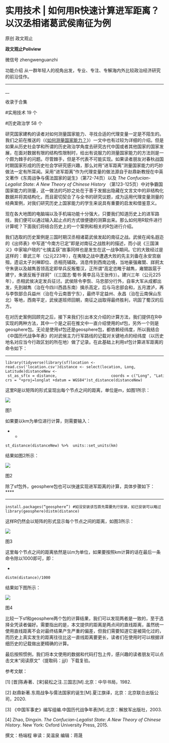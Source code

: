 

#  实用技术 | 如何用R快速计算进军距离？以汉丞相诸葛武侯南征为例

原创 政文观止 

**政文观止Poliview** 

微信号 zhengwenguanzhi

功能介绍 从一群年轻人的视角出发，专业、专注、专解海内外比较政治经济研究的前沿佳作。

____

__

收录于合集

#实用技术 19 个

#历史政治学 58 个

研究国家建构的读者对如何测量国家能力、寻找合适的代理变量一定是不陌生的。我们之前在推送的（《[如何测量国家能力？](http://mp.weixin.qq.com/s?__biz=MzI5ODY0MTQ1OA==&mid=2247489485&idx=1&sn=72cc0c938a0ba41c26aec76ee2b28a88&chksm=eca3e690dbd46f860f6ccd34857dd8756ee95e609329a8a2c31a400fb864de74a73b1287afef&scene=21#wechat_redirect)》）一文中也有过较为详细的介绍。但是如果从历史社会学和所谓的历史政治学角度去研究古代中国或者其他国家的国家发展，在面对数据有限的结构性限制时，给出有说服力的测量国家能力的方法则是一个颇为棘手的问题。尽管棘手，但是不代表不可能实现。如果读者朋友对春秋战国时期国家形成的历史社会学研究感兴趣，那么对用“进军距离”测量国家能力的巧妙做法一定有所耳闻。采用“进军距离”作为代理变量的做法源自于赵鼎新教授在中英文著作《东周战争与儒法国家的诞生》（第72-74页）以及
_The Confucian-Legalist State: A New Theory of Chinese History_
（第123-125页）中对争霸国国家能力的测量，这一做法的巧妙之处在于善于发掘出隐藏在文言文中的非结构化数据并将其结构化，而且密切契合了与全书的研究议题，成为运用代理变量测量的经典案例，对我们研究历史上国家能力的学生来说具有重要的启发和借鉴意义。

  

现在各大地图的电脑端以及手机端功能十分强大，只要我们知道历史上的进军路线，我们便可以通过输入起止点的方式很便捷的测算出来。那么如何用R软件进行计算呢？下面我们将结合历史上的一个案例和相关的R包进行介绍。

我们选取的历史案例是三国时期汉丞相诸葛武侯发起的南征之战。武侯在闻名遐迩的《出师表》中写道“今南方已定”即是对南征之战胜利的描述，而小说《三国演义》中家喻户晓的“七擒孟获”故事同样也是发生在这一战争期间。它的大致经过是这样的：章武三年（公元223年），在夷陵之战中遭遇大败的先主刘备在永安宫崩殂，遗诏太子刘禅即位、丞相亮辅政。消息传到西南边境，当地豪强雍闓、牂牁太守朱褒以及越雋首领高定即举兵反叛蜀汉，正所谓“高定恣睢于越雋，雍闓跋扈于建宁，朱褒反叛于牂牁”（《三国志·蜀书·黄李吕马王张传》）。建兴三年（公元225年），丞相武侯决定发兵征讨。武侯除令李恢、马忠部分行外，自率大军从成都出发，先到越雋（治在今四川西昌东南）擒杀高定，后与马忠部会和，五月渡泸，再与李恢部合兵益州（治在今云南晋宁东），最终平定益州、永昌（治在云南保山东北）等地，西南平定，武侯遂班师回朝，南征之战取得最终胜利，巩固了蜀汉的后方。

  

在对历史案例回顾完之后，接下来我们引出本文介绍的计算方法，我们提供在R中实现的两种方法，其中一个是之前在推文中一直介绍使用的sf包，另外一个则是geosphere包。无论是使用sf包还是geosphere包，都依赖经纬度，所以我结合《中国历代战争年表》的对武侯主力行军路线的记载对关键地点的经纬度（以历史地名对应当今行政区划的所在地）做了记录。在此基础上利用sf包计算进军距离的命令如下：

  *   *   *   *   *   *   *   * 

    
    
    library(tidyverse)library(sf)location <- read.csv('location.csv')distance <- select(location, Long, Latitude)distanceNew <- st_as_sf(x = distance,                        coords = c("Long", "Latitude"),                        crs = "+proj=longlat +datum = WGS84")st_distance(distanceNew)

这里R是以矩阵的形式呈现出每个节点之间的距离，单位是m，如图1所示：  

![](images/112/2.png)

图1

  

如果要以km为单位进行计算，则需要输入：  

  *   * 

    
    
    st_distance(distanceNew) %>%  units::set_units(km)

结果如图2所示：

![](images/112/3.png)

图2  

  

除了sf包外，geosphere包也可以快速实现进军距离的计算，具体步骤如下： ****

  *   *   * 

    
    
    install.packages(“geosphere”) #如没安装该包首先需要先行安装，如已安装可以略过 library(geosphere)distm(distance)

这样R仍然会以矩阵的形式显示每个节点之间的距离，如图3所示：

![](images/112/4.png)

图3

  

这里每个节点之间的距离依然是以m为单位，如果要按照km计算的话在最后一条命令除以1000即可，即：

  * 

    
    
    distm(distance)/1000

  

结果如下图所示：

![](images/112/5.png)

图4

  

比较一下sf和geosphere两个包的计算结果，我们可以发现两者是一致的，至于选择全凭读者偏好。需要指出的是，本文提供的距离是两点间的直线距离，虽然统一使用直线距离不会对最终结果产生严重的偏差，但我们需要知道它是被简化过的，而历史上真实发生的距离往往比这一直线距离要更长，读者们在使用时可以根据详细历史的记载做出更精确的计算。  

最后按照惯例，我们将本文使用的数据和代码打包上传，感兴趣的读者朋友可以点击文末“阅读原文”（提取码：jjjl）下载复验。

  

参考文献：

[1] [晋]陈寿著、[宋]裴松之注.三国志[M].北京：中华书局，1982.

[2] 赵鼎新著.东周战争与儒法国家的诞生[M].夏江旗译，北京：北京联合出版公司，2020.

[3] 《中国军事史》编写组编.中国历代战争年表[M].北京：解放军出版社，2003.

[4] Zhao, Dingxin. _The Confucian-Legalist State: A New Theory of Chinese
History_. New York: Oxford University Press, 2015.  

撰文：杨端程 审读：吴温泉 编辑：蒋晟  

  

  

